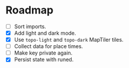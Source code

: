 # Roadmap

- [ ] Sort imports.
- [x] Add light and dark mode.
- [x] Use `topo-light` and `topo-dark` MapTiler tiles.
- [ ] Collect data for place times.
- [ ] Make key private again.
- [x] Persist state with runed.
